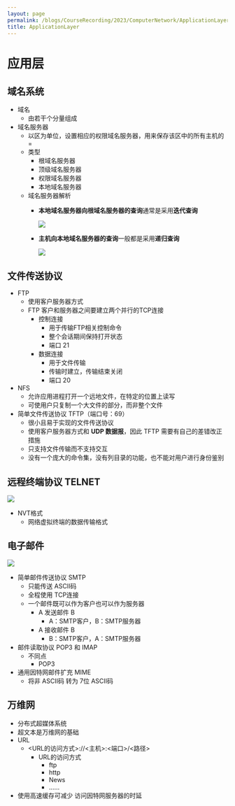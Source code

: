 ```yaml
---
layout: page
permalink: /blogs/CourseRecording/2023/ComputerNetwork/ApplicationLayer/index.html
title: ApplicationLayer
---
```


# 应用层

## 域名系统

- 域名
    - 由若干个分量组成
- 域名服务器
    - 以区为单位，设置相应的权限域名服务器，用来保存该区中的所有主机的=
    - 类型
        - 根域名服务器
        - 顶级域名服务器
        - 权限域名服务器
        - 本地域名服务器
    - 域名服务器解析
        - **本地域名服务器向根域名服务器的查询**通常是采用**迭代查询**
            
            <img src="https://CRYoushiwo.github.io/images/blogs/CoursesRecording/ComputerNetwork/ApplicationLayer/Untitled.png" class="blog-image" >
            
        - **主机向本地域名服务器的查询**一般都是采用**递归查询**
            
            <img src="https://CRYoushiwo.github.io/images/blogs/CoursesRecording/ComputerNetwork/ApplicationLayer/Untitled%201.png" class="blog-image" >
            

## 文件传送协议

- FTP
    - 使用客户服务器方式
    - FTP 客户和服务器之间要建立两个并行的TCP连接
        - 控制连接
            - 用于传输FTP相关控制命令
            - 整个会话期间保持打开状态
            - 端口 21
        - 数据连接
            - 用于文件传输
            - 传输时建立，传输结束关闭
            - 端口 20
- NFS
    - 允许应用进程打开一个远地文件，在特定的位置上读写
    - 可使用户只复制一个大文件的部分，而非整个文件
- 简单文件传送协议 TFTP（端口号：69）
    - 很小且易于实现的文件传送协议
    - 使用客户服务器方式和 **UDP 数据报**，因此 TFTP 需要有自己的差错改正措施
    - 只支持文件传输而不支持交互
    - 没有一个庞大的命令集，没有列目录的功能，也不能对用户进行身份鉴别

## 远程终端协议 TELNET

<img src="https://CRYoushiwo.github.io/images/blogs/CoursesRecording/ComputerNetwork/ApplicationLayer/Untitled%202.png" class="blog-image" >

- NVT格式
    - 网络虚拟终端的数据传输格式

## 电子邮件

<img src="https://CRYoushiwo.github.io/images/blogs/CoursesRecording/ComputerNetwork/ApplicationLayer/Untitled%203.png" class="blog-image" >

- 简单邮件传送协议 SMTP
    - 只能传送 ASCII码
    - 全程使用 TCP连接
    - 一个邮件既可以作为客户也可以作为服务器
        - A 发送邮件 B
            - A：SMTP客户，B：SMTP服务器
        - A 接收邮件 B
            - B：SMTP客户，A：SMTP服务器
- 邮件读取协议 POP3 和 IMAP
    - 不同点
        - POP3
- 通用因特网邮件扩充 MIME
    - 将非 ASCII码 转为 7位 ASCII码

## 万维网

- 分布式超媒体系统
- 超文本是万维网的基础
- URL
    - <URL的访问方式>://<主机>:<端口>/<路径>
        - URL的访问方式
            - ftp
            - http
            - News
            - ……
- 使用高速缓存可减少 访问因特网服务器的时延
